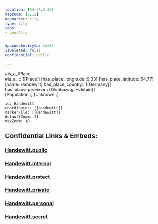 ```yaml
---
location: [54.77,9.33] 
mapzoom: [7,12] 
mapmarker: city 
type: City
tags:
- geo/City


SpocWebEntityId: 30755
isDeleted: false
confidential: public

---
```

#is_a_/Place  
#is_a_ :: [[Place]] 
[has_place_longitude::9.33] 
[has_place_latitude::54.77] 
[name::Handewitt] 
has_place_country:: [[Germany]]  
has_place_province:: [[Schleswig-Holstein]]  
[Population::] 
[Unknown::] 


```leaflet
id: Handewitt
coordinates: [[Handewitt]] 
markerFile: [[Handewitt]] 
defaultZoom: 11 
maxZoom: 18
```


## Confidential Links & Embeds: 

### [Handewitt.public](/_public/\Earth\Continent\Europe\Europe~Central\Germany\Germany~West\Schleswig-Holstein\counties~SH\Schleswig-Flensburg\cities~Schleswig-FlensburgHandewitt.public.md) 

### [Handewitt.internal](/_internal/\Earth\Continent\Europe\Europe~Central\Germany\Germany~West\Schleswig-Holstein\counties~SH\Schleswig-Flensburg\cities~Schleswig-FlensburgHandewitt.internal.md) 

### [Handewitt.protect](/_protect/\Earth\Continent\Europe\Europe~Central\Germany\Germany~West\Schleswig-Holstein\counties~SH\Schleswig-Flensburg\cities~Schleswig-FlensburgHandewitt.protect.md) 

### [Handewitt.private](/_private/\Earth\Continent\Europe\Europe~Central\Germany\Germany~West\Schleswig-Holstein\counties~SH\Schleswig-Flensburg\cities~Schleswig-FlensburgHandewitt.private.md) 

### [Handewitt.personal](/_personal/\Earth\Continent\Europe\Europe~Central\Germany\Germany~West\Schleswig-Holstein\counties~SH\Schleswig-Flensburg\cities~Schleswig-FlensburgHandewitt.personal.md) 

### [Handewitt.secret](/_secret/\Earth\Continent\Europe\Europe~Central\Germany\Germany~West\Schleswig-Holstein\counties~SH\Schleswig-Flensburg\cities~Schleswig-FlensburgHandewitt.secret.md)

